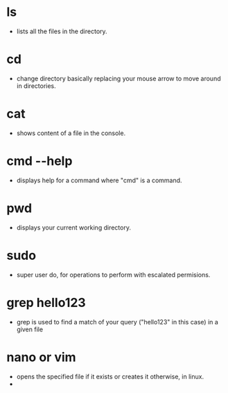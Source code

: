 # ls 
- lists all the files in the directory.
# cd 
- change directory basically replacing your mouse arrow to move around in directories.
# cat <filename> 
- shows content of a file in the console.
# cmd --help 
- displays help for a command where "cmd" is a command.
# pwd
- displays your current working directory.
# sudo 
- super user do, for operations to perform with escalated permisions.
# grep hello123 <file>
- grep is used to find a match of your query ("hello123" in this case) in a given file
# nano <filename> or vim <filename>
- opens the specified file if it exists or creates it otherwise, in linux.
-
